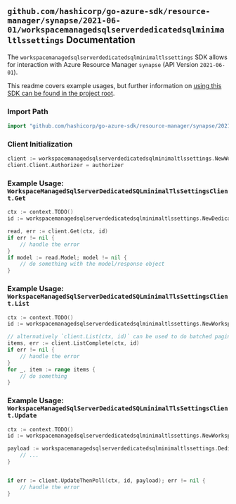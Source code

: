 
## `github.com/hashicorp/go-azure-sdk/resource-manager/synapse/2021-06-01/workspacemanagedsqlserverdedicatedsqlminimaltlssettings` Documentation

The `workspacemanagedsqlserverdedicatedsqlminimaltlssettings` SDK allows for interaction with Azure Resource Manager `synapse` (API Version `2021-06-01`).

This readme covers example usages, but further information on [using this SDK can be found in the project root](https://github.com/hashicorp/go-azure-sdk/tree/main/docs).

### Import Path

```go
import "github.com/hashicorp/go-azure-sdk/resource-manager/synapse/2021-06-01/workspacemanagedsqlserverdedicatedsqlminimaltlssettings"
```


### Client Initialization

```go
client := workspacemanagedsqlserverdedicatedsqlminimaltlssettings.NewWorkspaceManagedSqlServerDedicatedSQLminimalTlsSettingsClientWithBaseURI("https://management.azure.com")
client.Client.Authorizer = authorizer
```


### Example Usage: `WorkspaceManagedSqlServerDedicatedSQLminimalTlsSettingsClient.Get`

```go
ctx := context.TODO()
id := workspacemanagedsqlserverdedicatedsqlminimaltlssettings.NewDedicatedSQLMinimalTLSSettingID("12345678-1234-9876-4563-123456789012", "example-resource-group", "workspaceName", "dedicatedSQLminimalTlsSettingsName")

read, err := client.Get(ctx, id)
if err != nil {
	// handle the error
}
if model := read.Model; model != nil {
	// do something with the model/response object
}
```


### Example Usage: `WorkspaceManagedSqlServerDedicatedSQLminimalTlsSettingsClient.List`

```go
ctx := context.TODO()
id := workspacemanagedsqlserverdedicatedsqlminimaltlssettings.NewWorkspaceID("12345678-1234-9876-4563-123456789012", "example-resource-group", "workspaceName")

// alternatively `client.List(ctx, id)` can be used to do batched pagination
items, err := client.ListComplete(ctx, id)
if err != nil {
	// handle the error
}
for _, item := range items {
	// do something
}
```


### Example Usage: `WorkspaceManagedSqlServerDedicatedSQLminimalTlsSettingsClient.Update`

```go
ctx := context.TODO()
id := workspacemanagedsqlserverdedicatedsqlminimaltlssettings.NewWorkspaceID("12345678-1234-9876-4563-123456789012", "example-resource-group", "workspaceName")

payload := workspacemanagedsqlserverdedicatedsqlminimaltlssettings.DedicatedSQLMinimalTLSSettings{
	// ...
}


if err := client.UpdateThenPoll(ctx, id, payload); err != nil {
	// handle the error
}
```
